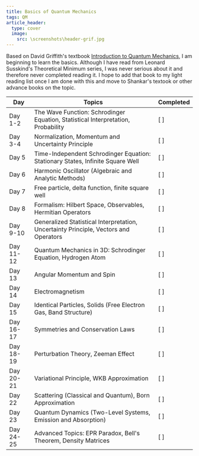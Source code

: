 ```yaml
---
title: Basics of Quantum Mechanics
tags: QM
article_header:
  type: cover
  image:
    src: \screenshots\header-grif.jpg
--- 
```


Based on David Griffith's textbook [Introduction to Quantum Mechanics](https://en.wikipedia.org/wiki/Introduction_to_Quantum_Mechanics_(book)), I am beginning to learn the basics. Although I have read from Leonard Susskind's Theoretical Minimum series, I was never serious about it and therefore never completed reading it. I hope to add that  book to my light reading list once I am done with this and move to Shankar's textook or other advance books on the topic.


| Day       | Topics                                                                               | Completed |
| --------- | ------------------------------------------------------------------------------------ | --------- |
| Day 1-2   | The Wave Function: Schrodinger Equation, Statistical Interpretation, Probability     | [ ]       |
| Day 3-4   | Normalization, Momentum and Uncertainty Principle                                    | [ ]       |
| Day 5     | Time-Independent Schrodinger Equation: Stationary States, Infinite Square Well       | [ ]       |
| Day 6     | Harmonic Oscillator (Algebraic and Analytic Methods)                                 | [ ]       |
| Day 7     | Free particle, delta function, finite square well                                    | [ ]       |
| Day 8     | Formalism: Hilbert Space, Observables, Hermitian Operators                           | [ ]       |
| Day 9-10  | Generalized Statistical Interpretation, Uncertainty Principle, Vectors and Operators | [ ]       |
| Day 11-12 | Quantum Mechanics in 3D: Schrodinger Equation, Hydrogen Atom                         | [ ]       |
| Day 13    | Angular Momentum and Spin                                                            | [ ]       |
| Day 14    | Electromagnetism                                                                     | [ ]       |
| Day 15    | Identical Particles, Solids (Free Electron Gas, Band Structure)                      | [ ]       |
| Day 16-17 | Symmetries and Conservation Laws                                                     | [ ]       |
| Day 18-19 | Perturbation Theory, Zeeman Effect                                                   | [ ]       |
| Day 20-21 | Variational Principle, WKB Approximation                                             | [ ]       |
| Day 22    | Scattering (Classical and Quantum), Born Approximation                               | [ ]       |
| Day 23    | Quantum Dynamics (Two-Level Systems, Emission and Absorption)                        | [ ]       |
| Day 24-25 | Advanced Topics: EPR Paradox, Bell's Theorem, Density Matrices                       | [ ]       |
